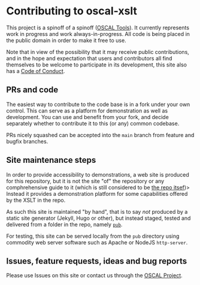 # Contributing to oscal-xslt

This project is a spinoff of a spinoff ([OSCAL Tools](http://pages.nist.gov/oscal-tools)). It currently represents work in progress and work always-in-progress. All code is being placed in the public domain in order to make it free to use.

Note that in view of the possibility that it may receive public contributions, and in the hope and expectation that users and contributors all find themselves to be welcome to participate in its development, this site also has a [Code of Conduct](CODE_OF_CONDUCT.md).

## PRs and code

The easiest way to contribute to the code base is in a fork under your own control. This can serve as a platform for demonstration as well as development. You can use and benefit from your fork, and decide separately whether to contribute it to this (or any) common codebase.

PRs nicely squashed can be accepted into the `main` branch from feature and bugfix branches.

## Site maintenance steps

In order to provide accessibility to demonstrations, a web site is produced for this repository, but it is not the site "of" the repository or any comphrehensive guide to it (which is still considered to be [the repo itsef](https://github.com/usnistgov/oscal-xslt))> Instead it provides a demonstration platform for some capabilities offered by the XSLT in the repo.

As such this site is maintained "by hand", that is to say *not* produced by a static site generator (Jekyll, Hugo or other), but instead staged, tested and delivered from a folder in the repo, namely [`pub`](pub).

For testing, this site can be served locally from the `pub` directory using commodity web server software such as Apache or NodeJS `http-server`.

## Issues, feature requests, ideas and bug reports

Please use Issues on this site or contact us through the [OSCAL Project](http://pages.nist.gov/OSCAL).
